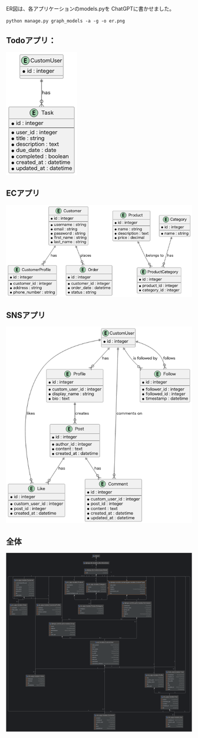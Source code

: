 ER図は、各アプリケーションのmodels.pyを
ChatGPTに書かせました。

`python manage.py graph_models -a -g -o er.png`

## Todoアプリ：

![img.png](img.png)

## ECアプリ

![img_1.png](img_1.png)

## SNSアプリ

![img_2.png](img_2.png)

## 全体
![drf_api_models.png](drf_api_models.png)

